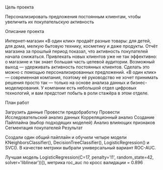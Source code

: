 Цель проекта

Персонализировать предложения постоянным клиентам, чтобы увеличить их покупательскую активность

Описание проекта

Интернет-магазин «В один клик» продаёт разные товары: для детей, для дома, мелкую бытовую технику, косметику и даже продукты. Отчёт магазина за прошлый период показал, что активность покупателей начала снижаться. Привлекать новых клиентов уже не так эффективно: о магазине и так знает большая часть целевой аудитории. Возможный выход — удерживать активность постоянных клиентов. Сделать это можно с помощью персонализированных предложений. «В один клик» — современная компания, поэтому её руководство не хочет принимать решения просто так — только на основе анализа данных и бизнес-моделирования. У компании есть небольшой отдел цифровых технологий, и вам предстоит побыть в роли стажёра в этом отделе.

План работ

Загрузить данные
Провести предобработку
Провести Исследовательский анализ данных
Корреляционный анализ
Создание Пайплайна (выбор подходящих моделей)
Анализ влияющих признаков
Сегментация покупателей
Результат

Создали один общий пайплайн и обучили четыре модели KNeighborsClassifier(), DecisionTreeClassifier(), LogisticRegression() и SVC(). В качестве метрики выбрали универсальный вариант ROC-AUC.

Лучшая модель LogisticRegression(C=17, penalty='l1', random_state=42, solver='liblinear'))]), метрика roc_auc по кросс валидации = 0.896

